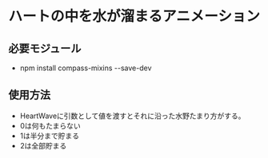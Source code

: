 # ハートの中を水が溜まるアニメーション

## 必要モジュール
- npm install compass-mixins --save-dev

## 使用方法
- HeartWaveに引数として値を渡すとそれに沿った水野たまり方がする。
- 0は何もたまらない
- 1は半分まで貯まる
- 2は全部貯まる